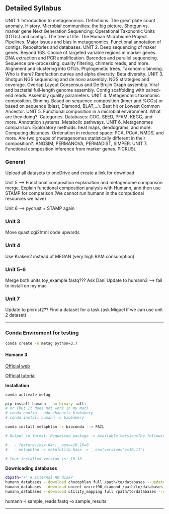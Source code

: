 ## Detailed Syllabus
UNIT 1. Introduction to metagenomics. Definitions. The great plate count anomaly. History. Microbial communities: the big picture. Shotgun vs. marker gene Next Generation Sequencing: Operational Taxonomic Units (OTUs) and contigs. The tree of life. The Human Microbiome Project. Pipelines. Major issues and bias in metagenomics. Functional annotation of contigs. Repositories and databases.
UNIT 2. Deep sequencing of maker genes. Beyond 16S. Choice of targeted variable regions in marker genes. DNA extraction and PCR amplification. Barcodes and parallel sequencing. Sequence pre-processing: quality filtering, chimeric reads, and more. Alignment and clustering into OTUs. Phylogenetic trees. Taxonomic binning. Who is there? Rarefaction curves and alpha diversity. Beta diversity.
UNIT 3. Shotgun NGS sequencing and de novo assembly. NGS strategies and coverage. Overlap Layout Consensus and De Brujin Graph assembly. Viral and bacterial full-length genome assembly. Contig scaffolding with paired-end reads. Assembly quality parameters.
UNIT 4. Metagenomic taxonomic composition. Binning. Based on sequence composition (kmer and %CGs) or based on sequence (blast, Diamond, BLAT,...).
Best hit or Lowest Common Ancestor.
UNIT 5. Functional composition in a microbial environment. What are they doing?. Categories. Databases: COG, SEED, PFAM, KEGG, and more. Annotation systems. Metabolic pathways.
UNIT 6. Metagenomes comparison. Exploratory methods: heat maps, dendograms, and more. Computing distances. Ordenation in reduced space: PCA, PCoA, NMDS, and more. Are two groups of metagenomes statistically different in their composition?. ANOSIM, PERMANOVA, PERMADIST, SIMPER.
UNIT 7. Functional composition inference from marker genes. PICRUSt.


### General
Upload all datasets to oneDrive and create a link for download

Unit 5 --> Functional composition explanation and metagenome comparison merge. Explain functional composition analysis with Humann, and then use STAMP for comparison (We cannot run humann in the computional resources we have)

Unit 6 --> pycrust + STAMP again


### Unit 3
Move quast cgi2html code upwards 

### Unit 4 
Use Kraken2 instead of MEGAN (very high RAM consumption)

### Unit 5-6 

Merge both units
toy_example.fastq??? Ask Dani
Update to humann3 --> fail to install on my mac

### Unit 7 

Update to picrust2??
Find a dataset for a task (ask Miguel if we can use unit 2 dataset)



***

### Conda Enviroment for testing

```bash
conda create -n metag python=3.7
```

#### Humann 3

[Official web](https://huttenhower.sph.harvard.edu/humann)

[Official tutorial](https://github.com/biobakery/biobakery/wiki/humann3)


**Installation**  

```bash
conda activate metag

pip install humann --no-binary :all:
# or (but It does not work in my mac) 
# conda config --add channels biobakery
# conda install humann -c biobakery

conda install metaphlan -c bioconda --> FAIL

# Output in format: Requested package -> Available versionsThe following specifications were found to be incompatible with your system:

#   - feature:/osx-64::__osx==10.16=0
#   - metaphlan -> matplotlib-base -> __osx[version='>=10.11']

# Your installed version is: 10.16


```

**Downloading databases**  

```bash
dbpath='/' # External HD disk?
humann_databases --download chocophlan full /path/to/databases --update-config yes
humann_databases --download uniref uniref90_diamond /path/to/databases --update-config yes
humann_databases --download utility_mapping full /path/to/databases --update-config yes
```


humann -i sample_reads.fastq -o sample_results

***


